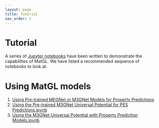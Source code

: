 ```yaml
---
layout: page
title: Tutorial
nav_order: 2
---
```


# Tutorial

A series of [Jupyter notebooks][jupyternb] have been written to demonstrate the capabilities of MatGL. We have listed a 
recommended sequence of notebooks to look at.

# Using MatGL models

1. [Using Pre-trained MEGNet or M3GNet Models for Property Predictions](https://github.com/materialsvirtuallab/matgl/blob/main/examples/Using%20Pre-trained%20MEGNet%20or%20M3GNet%20Models%20for%20Property%20Predictions.ipynb)
2. [Using the Pre-trained M3GNet Universal Potential for PES Predictions.ipynb](https://github.com/materialsvirtuallab/matgl/blob/main/examples/Using%20the%20Pre-trained%20M3GNet%20Universal%20Potential%20for%20PES%20Predictions.ipynb)
3. [Using the M3GNet Universal Potential with Property Prediction Models.ipynb](https://github.com/materialsvirtuallab/matgl/blob/main/examples/Using%20the%20M3GNet%20Universal%20Potential%20with%20Property%20Prediction%20Models.ipynb)

[jupyternb]: https://github.com/materialsvirtuallab/matgl/tree/main/examples "Jupyter notebooks"